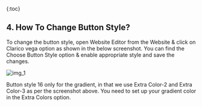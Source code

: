 {:toc}

## 4. How To Change Button Style?
To change the button style, open Website Editor from the Website & click on Clarico vega option as shown in the below screenshot. You can find the Choose Button Style option & enable appropriate style and save the changes.

![img_1](section_5/images/1.png)

Button style 16 only for the gradient, in that we use Extra Color-2 and Extra Color-3 as per the screenshot above. You need to set up your gradient color in the Extra Colors option.


